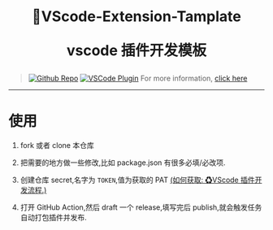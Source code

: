 <!--
 * @?: *********************************************************************
 * @Author: Weidows
 * @Date: 2021-01-03 01:36:18
 * @LastEditors: Weidows
 * @LastEditTime: 2021-09-02 17:39:29
 * @FilePath: \VScode-Extension-Tamplate\README.md
 * @Description:
 * @!: *********************************************************************
-->
<h1 align="center">

🥞VScode-Extension-Tamplate

vscode 插件开发模板

</h1>

[github-shield]: https://img.shields.io/github/stars/Weidows/VScode-Extension-Tamplate
[github-url]: https://github.com/Weidows-projects/VScode-Extension-Tamplate
[vscode-shield]: https://img.shields.io/visual-studio-marketplace/r/Weidows.theme-weidows?logo=visual-studio-code
[vscode-url]: https://marketplace.visualstudio.com/items?itemName=Weidows.theme-weidows

> [![Github Repo][github-shield]][github-url] [![VSCode Plugin][vscode-shield]][vscode-url]
> For more information, [click here][github-url]

---

# 使用

1. fork 或者 clone 本仓库

2. 把需要的地方做一些修改,比如 package.json 有很多必填/必改项.

3. 创建仓库 secret,名字为 `TOKEN`,值为获取的 PAT [(如何获取: ♻VScode 插件开发流程.)](https://weidows.github.io/post/tools/vscode/extension-develop/#%E5%8F%91%E5%B8%83)

4. 打开 GitHub Action,然后 draft 一个 release,填写完后 publish,就会触发任务自动打包插件并发布.
